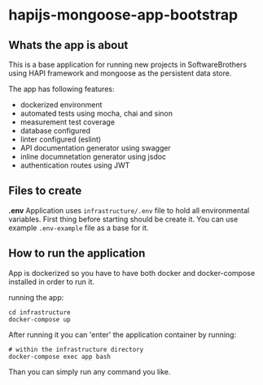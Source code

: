 # hapijs-mongoose-app-bootstrap

## Whats the app is about

This is a base application for running new projects in SoftwareBrothers using HAPI framework and mongoose as the persistent data store.

The app has following features:

- dockerized environment
- automated tests using mocha, chai and sinon
- measurement test coverage
- database configured
- linter configured (eslint)
- API documentation generator using swagger
- inline documnetation generator using jsdoc
- authentication routes using JWT

## Files to create

**.env**
Application uses `infrastructure/.env` file to hold all environmental variables. First thing before starting should be create it. You can use example `.env-example` file as a base for it.

## How to run the application

App is dockerized so you have to have both docker and docker-compose installed in order to run it.

running the app:
```
cd infrastructure
docker-compose up
```

After running it you can 'enter' the application container by running:

```(bash)
# within the infrastructure directory
docker-compose exec app bash
```

Than you can simply run any command you like.

